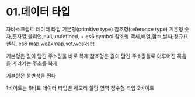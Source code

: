 # 01.데이터 타입
자바스크립트 데이터 타입
기본형(primitive type) 참조형(reference type)
기본형
숫자,문자열,불리언,null,undefined, + es6 symbol
참조형
객체,배열,함수,날짜,정규표현식, es6 map,weakmap,set,weakset

기본형은 값이 담긴 주소값을 바로 복제
참조형은 값이 담긴 주소값들로 이루어진 묶음을 가리키는 주소를 복제

기본형은 불변성을 띈다

1바이트는 8비트
데이터 타입별 메모리 할당 영역
정수형 타입 2바이트
